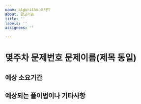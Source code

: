 ```yaml
---
name: algorithm 스터디
about: 알고리즘
title: ''
labels: ''
assignees: ''

---
```


# 몆주차 문제번호 문제이름(제목 동일)

## 예상 소요기간

## 예상되는 풀이법이나 기타사항

